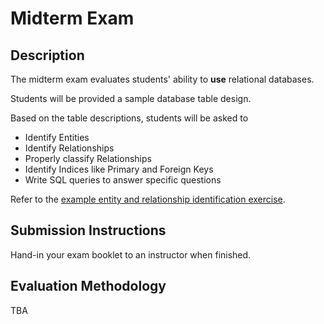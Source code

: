 # Midterm Exam

## Description

The midterm exam evaluates students' ability to **use** relational databases.

Students will be provided a sample database table design.

Based on the table descriptions, students will be asked to

 + Identify Entities
 + Identify Relationships
 + Properly classify Relationships
 + Identify Indices like Primary and Foreign Keys
 + Write SQL queries to answer specific questions

Refer to the [example entity and relationship identification exercise](/resources/relational-databases/entity-relationship-identification-exercise.md).

## Submission Instructions

Hand-in your exam booklet to an instructor when finished.

## Evaluation Methodology

TBA
